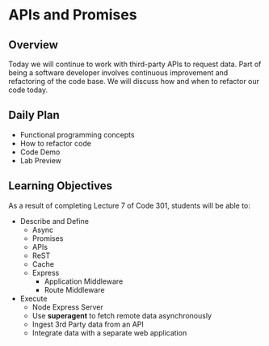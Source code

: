 # APIs and Promises

## Overview

Today we will continue to work with third-party APIs to request data. Part of being a software developer involves continuous improvement and refactoring of the code base. We will discuss how and when to refactor our code today.

## Daily Plan


- Functional programming concepts
- How to refactor code
- Code Demo
- Lab Preview

## Learning Objectives

As a result of completing Lecture 7 of Code 301, students will be able to:

- Describe and Define  
  - Async
  - Promises
  - APIs
  - ReST
  - Cache
  - Express
    - Application Middleware
    - Route Middleware
- Execute
  - Node Express Server
  - Use **superagent** to fetch remote data asynchronously
  - Ingest 3rd Party data from an API
  - Integrate data with a separate web application

